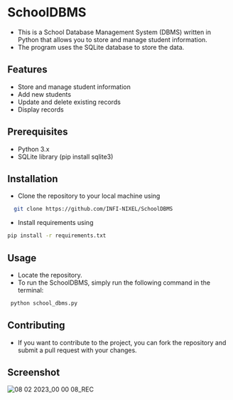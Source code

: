 
# SchoolDBMS
- This is a School Database Management System (DBMS) written in Python that allows you to store and manage student information.  
- The program uses the SQLite database to store the data.


## Features

- Store and manage student information
- Add new students  
- Update and delete existing records 
- Display records   
## Prerequisites

- Python 3.x 
- SQLite library (pip install sqlite3)

## Installation 

- Clone the repository to your local machine using 

```bash
  git clone https://github.com/INFI-NIXEL/SchoolDBMS
```
- Install requirements using
```bash
pip install -r requirements.txt
 ```

## Usage
- Locate the repository.
- To run the SchoolDBMS, simply run the following command in the terminal: 
```bash
 python school_dbms.py 
 ```
## Contributing 
- If you want to contribute to the project, you can fork the repository and submit a pull request with your changes.





## Screenshot

![08 02 2023_00 00 08_REC](https://user-images.githubusercontent.com/71398791/217334802-ae68e213-6d9e-4702-9360-b573e5d92ca3.png)
